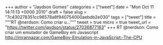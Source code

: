 
+++
author = "Jaydson Gomes"
categories = ["tweet"]
date = "Mon Oct 11 14:11:13 +0000 2010"
draft = false
slug = "7c430278351cc96578a8f940754000aebdb2e030"
tags = ["tweet"]
title = """RT @nerdson: Como criar u..."""
tweet = true
micro = true
tweet_url = "https://twitter.com/jaydson/status/27036877163"
+++
RT @nerdson: Como criar um emulador de GameBoy em Javascript http://imrannazar.com/GameBoy-Emulation-in-JavaScript:-The-CPU
